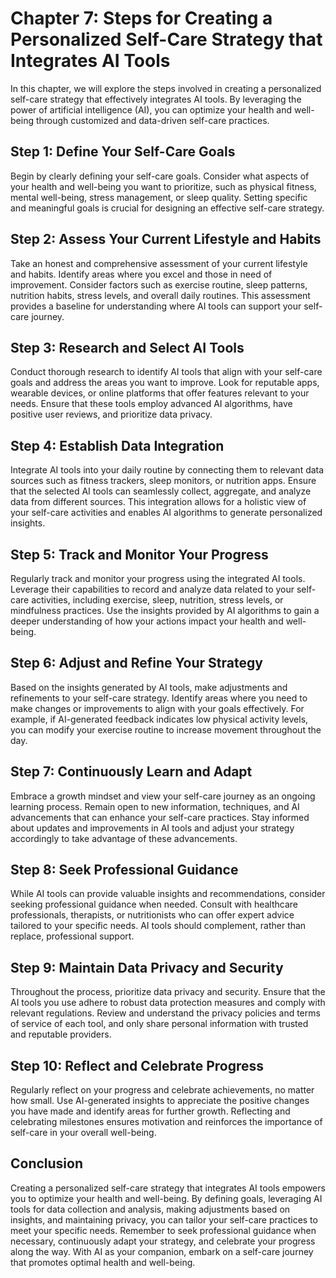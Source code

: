 Chapter 7: Steps for Creating a Personalized Self-Care Strategy that Integrates AI Tools
========================================================================================

In this chapter, we will explore the steps involved in creating a personalized self-care strategy that effectively integrates AI tools. By leveraging the power of artificial intelligence (AI), you can optimize your health and well-being through customized and data-driven self-care practices.

Step 1: Define Your Self-Care Goals
-----------------------------------

Begin by clearly defining your self-care goals. Consider what aspects of your health and well-being you want to prioritize, such as physical fitness, mental well-being, stress management, or sleep quality. Setting specific and meaningful goals is crucial for designing an effective self-care strategy.

Step 2: Assess Your Current Lifestyle and Habits
------------------------------------------------

Take an honest and comprehensive assessment of your current lifestyle and habits. Identify areas where you excel and those in need of improvement. Consider factors such as exercise routine, sleep patterns, nutrition habits, stress levels, and overall daily routines. This assessment provides a baseline for understanding where AI tools can support your self-care journey.

Step 3: Research and Select AI Tools
------------------------------------

Conduct thorough research to identify AI tools that align with your self-care goals and address the areas you want to improve. Look for reputable apps, wearable devices, or online platforms that offer features relevant to your needs. Ensure that these tools employ advanced AI algorithms, have positive user reviews, and prioritize data privacy.

Step 4: Establish Data Integration
----------------------------------

Integrate AI tools into your daily routine by connecting them to relevant data sources such as fitness trackers, sleep monitors, or nutrition apps. Ensure that the selected AI tools can seamlessly collect, aggregate, and analyze data from different sources. This integration allows for a holistic view of your self-care activities and enables AI algorithms to generate personalized insights.

Step 5: Track and Monitor Your Progress
---------------------------------------

Regularly track and monitor your progress using the integrated AI tools. Leverage their capabilities to record and analyze data related to your self-care activities, including exercise, sleep, nutrition, stress levels, or mindfulness practices. Use the insights provided by AI algorithms to gain a deeper understanding of how your actions impact your health and well-being.

Step 6: Adjust and Refine Your Strategy
---------------------------------------

Based on the insights generated by AI tools, make adjustments and refinements to your self-care strategy. Identify areas where you need to make changes or improvements to align with your goals effectively. For example, if AI-generated feedback indicates low physical activity levels, you can modify your exercise routine to increase movement throughout the day.

Step 7: Continuously Learn and Adapt
------------------------------------

Embrace a growth mindset and view your self-care journey as an ongoing learning process. Remain open to new information, techniques, and AI advancements that can enhance your self-care practices. Stay informed about updates and improvements in AI tools and adjust your strategy accordingly to take advantage of these advancements.

Step 8: Seek Professional Guidance
----------------------------------

While AI tools can provide valuable insights and recommendations, consider seeking professional guidance when needed. Consult with healthcare professionals, therapists, or nutritionists who can offer expert advice tailored to your specific needs. AI tools should complement, rather than replace, professional support.

Step 9: Maintain Data Privacy and Security
------------------------------------------

Throughout the process, prioritize data privacy and security. Ensure that the AI tools you use adhere to robust data protection measures and comply with relevant regulations. Review and understand the privacy policies and terms of service of each tool, and only share personal information with trusted and reputable providers.

Step 10: Reflect and Celebrate Progress
---------------------------------------

Regularly reflect on your progress and celebrate achievements, no matter how small. Use AI-generated insights to appreciate the positive changes you have made and identify areas for further growth. Reflecting and celebrating milestones ensures motivation and reinforces the importance of self-care in your overall well-being.

Conclusion
----------

Creating a personalized self-care strategy that integrates AI tools empowers you to optimize your health and well-being. By defining goals, leveraging AI tools for data collection and analysis, making adjustments based on insights, and maintaining privacy, you can tailor your self-care practices to meet your specific needs. Remember to seek professional guidance when necessary, continuously adapt your strategy, and celebrate your progress along the way. With AI as your companion, embark on a self-care journey that promotes optimal health and well-being.
